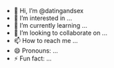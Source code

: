 - 👋 Hi, I’m @datingandsex
- 👀 I’m interested in ...
- 🌱 I’m currently learning ...
- 💞️ I’m looking to collaborate on ...
- 📫 How to reach me ...
- 😄 Pronouns: ...
- ⚡ Fun fact: ...

<!---
datingandsex/datingandsex is a ✨ special ✨ repository because its `README.md` (this file) appears on your GitHub profile.
You can click the Preview link to take a look at your changes.
--->
